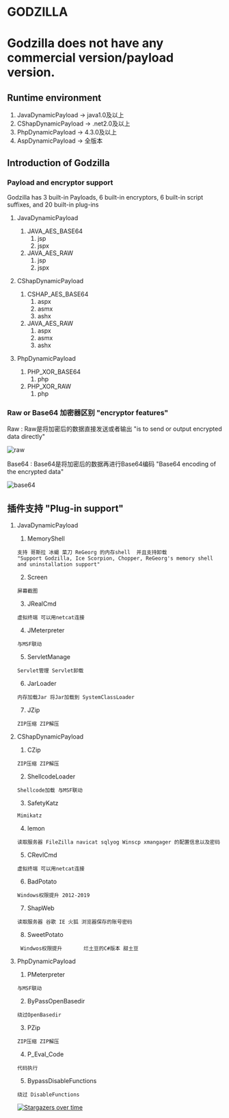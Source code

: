 # GODZILLA

# Godzilla does not have any commercial version/payload version.

## Runtime environment
 1. JavaDynamicPayload -> java1.0及以上
 2. CShapDynamicPayload -> .net2.0及以上
 3. PhpDynamicPayload ->  4.3.0及以上
 4. AspDynamicPayload -> 全版本

## Introduction of Godzilla


### Payload and encryptor support

Godzilla has 3 built-in Payloads, 6 built-in encryptors, 6 built-in script suffixes, and 20 built-in plug-ins

 1. JavaDynamicPayload
	 1. JAVA_AES_BASE64
	 	1. jsp
	 	2. jspx
     2. JAVA_AES_RAW
	     1. jsp
	     2. jspx

 2. CShapDynamicPayload
	 1. CSHAP_AES_BASE64
		 1. aspx
		 2. asmx
		 3. ashx
	 2. JAVA_AES_RAW
		 1. aspx
		 2. asmx
		 3. ashx
 3. PhpDynamicPayload
	 1. PHP_XOR_BASE64
		 1. php
     2. PHP_XOR_RAW
	     1. php

### Raw or Base64 加密器区别 "encryptor features"

Raw : Raw是将加密后的数据直接发送或者输出 
         "is to send or output encrypted data directly"

![raw](https://raw.githubusercontent.com/BeichenDream/Godzilla/master/raw.png)

Base64 : Base64是将加密后的数据再进行Base64编码
         "Base64 encoding of the encrypted data"

![base64](https://raw.githubusercontent.com/BeichenDream/Godzilla/master/base64.png)

## 插件支持 "Plug-in support"

 1. JavaDynamicPayload
       1. MemoryShell

     ```
     支持 哥斯拉 冰蝎 菜刀 ReGeorg 的内存shell  并且支持卸载
     "Support Godzilla, Ice Scorpion, Chopper, ReGeorg's memory shell and uninstallation support"
     ```

       2. Screen

     ```
     屏幕截图
     ```

       3. JRealCmd

     ```
     虚拟终端 可以用netcat连接
     ```

       4. JMeterpreter

     ```
     与MSF联动
     ```

       5. ServletManage

     ```
     Servlet管理 Servlet卸载
     ```

       6. JarLoader

     ```
     内存加载Jar 将Jar加载到 SystemClassLoader
     ```

       7. JZip

     ```
     ZIP压缩 ZIP解压
     ```
 2. CShapDynamicPayload
	 1. CZip
	 ```
	 ZIP压缩 ZIP解压

      ```

     2. ShellcodeLoader

     ```
     Shellcode加载 与MSF联动
     ```

     3. SafetyKatz

     ```
     Mimikatz
     ```

     4. lemon

     ```
     读取服务器 FileZilla navicat sqlyog Winscp xmangager 的配置信息以及密码
     ```

     5. CRevlCmd

     ```
     虚拟终端 可以用netcat连接
     ```

     6. BadPotato

     ```
     Windows权限提升 2012-2019
     ```

     7. ShapWeb
	 ```
     读取服务器 谷歌 IE 火狐 浏览器保存的账号密码
     ```
     8. SweetPotato

     ```
      Windwos权限提升		烂土豆的C#版本 甜土豆 
     ```
 3. PhpDynamicPayload
     1. PMeterpreter

     ```
     与MSF联动
     ```

     2. ByPassOpenBasedir

     ```
     绕过OpenBasedir
     ```

     3. PZip

     ```
     ZIP压缩 ZIP解压
     ```

     4. P_Eval_Code

     ```
     代码执行
     ```

     5. BypassDisableFunctions

     ```
     绕过 DisableFunctions
     ```

     [![Stargazers over time](https://starchart.cc/BeichenDream/Godzilla.svg)](https://starchart.cc/BeichenDream/Godzilla)
